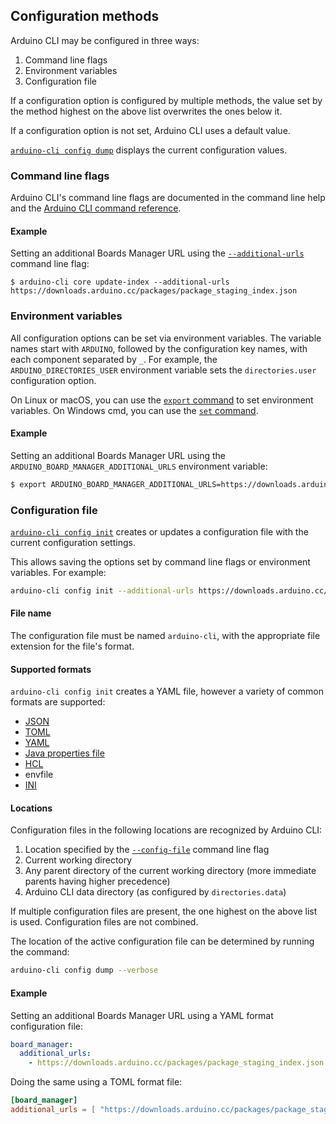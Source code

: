 ## Configuration methods

Arduino CLI may be configured in three ways:

1. Command line flags
1. Environment variables
1. Configuration file

If a configuration option is configured by multiple methods, the value set by the method highest on the above list
overwrites the ones below it.

If a configuration option is not set, Arduino CLI uses a default value.

[`arduino-cli config dump`][arduino-cli config dump] displays the current configuration values.

### Command line flags

Arduino CLI's command line flags are documented in the command line help and the [Arduino CLI command reference].

#### Example

Setting an additional Boards Manager URL using the [`--additional-urls`][arduino-cli global flags] command line flag:

```shell
$ arduino-cli core update-index --additional-urls https://downloads.arduino.cc/packages/package_staging_index.json
```

### Environment variables

All configuration options can be set via environment variables. The variable names start with `ARDUINO`, followed by the
configuration key names, with each component separated by `_`. For example, the `ARDUINO_DIRECTORIES_USER` environment
variable sets the `directories.user` configuration option.

On Linux or macOS, you can use the [`export` command][export command] to set environment variables. On Windows cmd, you
can use the [`set` command][set command].

#### Example

Setting an additional Boards Manager URL using the `ARDUINO_BOARD_MANAGER_ADDITIONAL_URLS` environment variable:

```sh
$ export ARDUINO_BOARD_MANAGER_ADDITIONAL_URLS=https://downloads.arduino.cc/packages/package_staging_index.json
```

### Configuration file

[`arduino-cli config init`][arduino-cli config init] creates or updates a configuration file with the current
configuration settings.

This allows saving the options set by command line flags or environment variables. For example:

```sh
arduino-cli config init --additional-urls https://downloads.arduino.cc/packages/package_staging_index.json
```

#### File name

The configuration file must be named `arduino-cli`, with the appropriate file extension for the file's format.

#### Supported formats

`arduino-cli config init` creates a YAML file, however a variety of common formats are supported:

- [JSON]
- [TOML]
- [YAML]
- [Java properties file]
- [HCL]
- envfile
- [INI]

#### Locations

Configuration files in the following locations are recognized by Arduino CLI:

1. Location specified by the [`--config-file`][arduino cli command reference] command line flag
1. Current working directory
1. Any parent directory of the current working directory (more immediate parents having higher precedence)
1. Arduino CLI data directory (as configured by `directories.data`)

If multiple configuration files are present, the one highest on the above list is used. Configuration files are not
combined.

The location of the active configuration file can be determined by running the command:

```sh
arduino-cli config dump --verbose
```

#### Example

Setting an additional Boards Manager URL using a YAML format configuration file:

```yaml
board_manager:
  additional_urls:
    - https://downloads.arduino.cc/packages/package_staging_index.json
```

Doing the same using a TOML format file:

```toml
[board_manager]
additional_urls = [ "https://downloads.arduino.cc/packages/package_staging_index.json" ]
```

[grpc]: https://grpc.io
[sketchbook directory]: sketch-specification.md#sketchbook
[arduino cli lib install]: commands/arduino-cli_lib_install.md
[sketch specification]: sketch-specification.md
[arduino-cli compile]: commands/arduino-cli_compile.md
[arduino-cli compile options]: commands/arduino-cli_compile.md#options
[arduino-cli config dump]: commands/arduino-cli_config_dump.md
[arduino cli command reference]: commands/arduino-cli.md
[arduino-cli global flags]: commands/arduino-cli_config.md#options-inherited-from-parent-commands
[export command]: https://ss64.com/bash/export.html
[set command]: https://docs.microsoft.com/en-us/windows-server/administration/windows-commands/set_1
[arduino-cli config init]: commands/arduino-cli_config_init.md
[json]: https://www.json.org
[toml]: https://github.com/toml-lang/toml
[yaml]: https://en.wikipedia.org/wiki/YAML
[java properties file]: https://en.wikipedia.org/wiki/.properties
[hcl]: https://github.com/hashicorp/hcl
[ini]: https://en.wikipedia.org/wiki/INI_file
